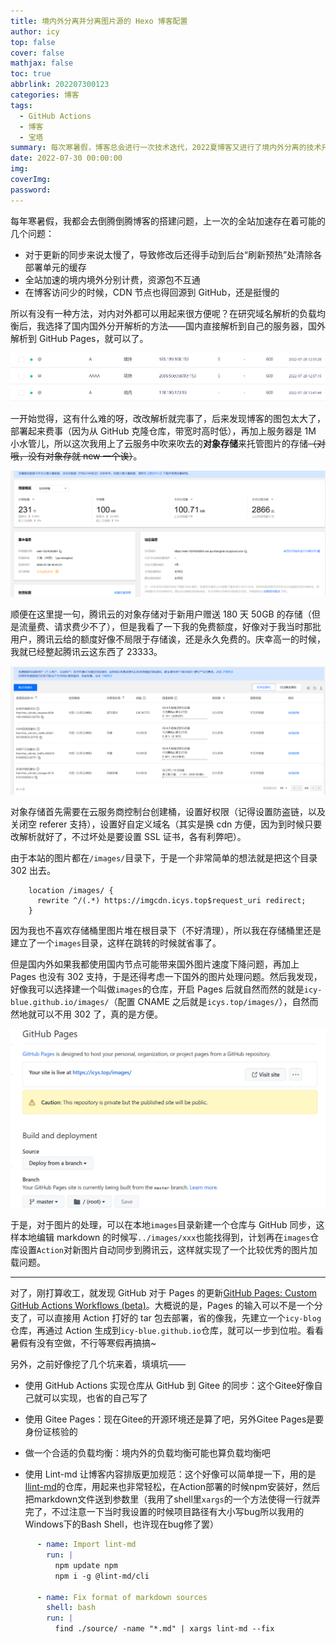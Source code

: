 ```yaml
---
title: 境内外分离并分离图片源的 Hexo 博客配置
author: icy
top: false
cover: false
mathjax: false
toc: true
abbrlink: 202207300123
categories: 博客
tags:
  - GitHub Actions
  - 博客
  - 宝塔
summary: 每次寒暑假，博客总会进行一次技术迭代，2022夏博客又进行了境内外分离的技术升级。
date: 2022-07-30 00:00:00
img:
coverImg:
password:
---
```


每年寒暑假，我都会去倒腾倒腾博客的搭建问题，上一次的全站加速存在着可能的几个问题：

- 对于更新的同步来说太慢了，导致修改后还得手动到后台“刷新预热”处清除各部署单元的缓存
- 全站加速的境内境外分别计费，资源包不互通
- 在博客访问少的时候，CDN 节点也得回源到 GitHub，还是挺慢的

所以有没有一种方法，对内对外都可以用起来很方便呢？在研究域名解析的负载均衡后，我选择了国内国外分开解析的方法——国内直接解析到自己的服务器，国外解析到 GitHub Pages，就可以了。

![DNSPods中设置境内境外分别的解析](../images/2022073001.png)

一开始觉得，这有什么难的呀，改改解析就完事了，后来发现博客的图包太大了，部署起来费事（因为从 GitHub 克隆仓库，带宽时高时低），再加上服务器是 1M 小水管儿，所以这次我用上了云服务中吹来吹去的**对象存储**来托管图片的存储~~（对哦，没有对象存就 new 一个诶）~~。

![腾讯云的对象存储](../images/2022073002.png)

顺便在这里提一句，腾讯云的对象存储对于新用户赠送 180 天 50GB 的存储（但是流量费、请求费少不了），但是我看了一下我的免费额度，好像对于我当时那批用户，腾讯云给的额度好像不局限于存储诶，还是永久免费的。庆幸高一的时候，我就已经整起腾讯云这东西了 23333。

![我的资源包免费额度](../images/2022073003.png)

对象存储首先需要在云服务商控制台创建桶，设置好权限（记得设置防盗链，以及关闭空 referer 支持），设置好自定义域名（其实是换 cdn 方便，因为到时候只要改解析就好了，不过坏处是要设置 SSL 证书，各有利弊吧）。

由于本站的图片都在`/images/`目录下，于是一个非常简单的想法就是把这个目录 302 出去。

```plain
    location /images/ {
      rewrite ^/(.*) https://imgcdn.icys.top$request_uri redirect;
    }
```

因为我也不喜欢存储桶里图片堆在根目录下（不好清理），所以我在存储桶里还是建立了一个`images`目录，这样在跳转的时候就省事了。

但是国内外如果我都使用国内节点可能带来国外图片速度下降问题，再加上 Pages 也没有 302 支持，于是还得考虑一下国外的图片处理问题。然后我发现，好像我可以选择建一个叫做`images`的仓库，开启 Pages 后就自然而然的就是`icy-blue.github.io/images/`（配置 CNAME 之后就是`icys.top/images/`），自然而然地就可以不用 302 了，真的是方便。

<img src="../images/2022073004.png" alt="images仓库的Pages" style="zoom:50%;" />

于是，对于图片的处理，可以在本地`images`目录新建一个仓库与 GitHub 同步，这样本地编辑 markdown 的时候写`../images/xxx`也能找得到，计划再在`images`仓库设置`Action`对新图片自动同步到腾讯云，这样就实现了一个比较优秀的图片加载问题。

-------------------------

对了，刚打算收工，就发现 GitHub 对于 Pages 的更新[GitHub Pages: Custom GitHub Actions Workflows (beta)](https://github.blog/changelog/2022-07-27-github-pages-custom-github-actions-workflows-beta/)。大概说的是，Pages 的输入可以不是一个分支了，可以直接用 Action 打好的 tar 包去部署，省的像我，先建立一个`icy-blog`仓库，再通过 Action 生成到`icy-blue.github.io`仓库，就可以一步到位啦。看看暑假有没有空做，不行等寒假再搞搞~

另外，之前好像挖了几个坑来着，填填坑——

-  使用 GitHub Actions 实现仓库从 GitHub 到 Gitee 的同步：这个Gitee好像自己就可以实现，也省的自己写了

-  使用 Gitee Pages：现在Gitee的开源环境还是算了吧，另外Gitee Pages是要身份证核验的

-  做一个合适的负载均衡：境内外的负载均衡可能也算负载均衡吧
-  使用 Lint-md 让博客内容排版更加规范：这个好像可以简单提一下，用的是[llint-md](https://github.com/lint-md/lint-md)的仓库，用起来也非常轻松，在Action部署的时候npm安装好，然后把markdown文件送到参数里（我用了shell里`xargs`的一个方法使得一行就弄完了，不过注意一下当时我设置的时候项目路径有大小写bug所以我用的Windows下的Bash Shell，也许现在bug修了罢）

```yaml
      - name: Import lint-md
        run: |
          npm update npm
          npm i -g @lint-md/cli
        
      - name: Fix format of markdown sources
        shell: bash
        run: |
          find ./source/ -name "*.md" | xargs lint-md --fix 
```


